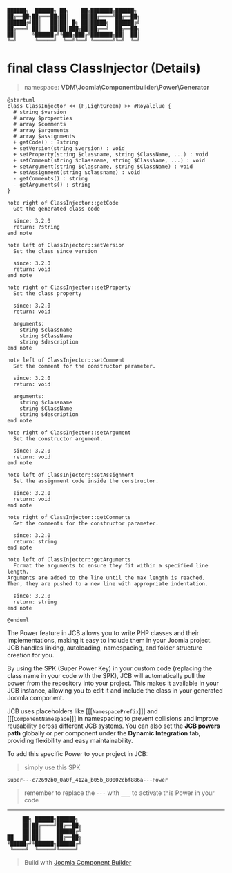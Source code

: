 ```
██████╗  ██████╗ ██╗    ██╗███████╗██████╗
██╔══██╗██╔═══██╗██║    ██║██╔════╝██╔══██╗
██████╔╝██║   ██║██║ █╗ ██║█████╗  ██████╔╝
██╔═══╝ ██║   ██║██║███╗██║██╔══╝  ██╔══██╗
██║     ╚██████╔╝╚███╔███╔╝███████╗██║  ██║
╚═╝      ╚═════╝  ╚══╝╚══╝ ╚══════╝╚═╝  ╚═╝
```
# final class ClassInjector (Details)
> namespace: **VDM\Joomla\Componentbuilder\Power\Generator**

```uml
@startuml
class ClassInjector << (F,LightGreen) >> #RoyalBlue {
  # string $version
  # array $properties
  # array $comments
  # array $arguments
  # array $assignments
  + getCode() : ?string
  + setVersion(string $version) : void
  + setProperty(string $classname, string $ClassName, ...) : void
  + setComment(string $classname, string $ClassName, ...) : void
  + setArgument(string $classname, string $ClassName) : void
  + setAssignment(string $classname) : void
  - getComments() : string
  - getArguments() : string
}

note right of ClassInjector::getCode
  Get the generated class code

  since: 3.2.0
  return: ?string
end note

note left of ClassInjector::setVersion
  Set the class since version

  since: 3.2.0
  return: void
end note

note right of ClassInjector::setProperty
  Set the class property

  since: 3.2.0
  return: void
  
  arguments:
    string $classname
    string $ClassName
    string $description
end note

note left of ClassInjector::setComment
  Set the comment for the constructor parameter.

  since: 3.2.0
  return: void
  
  arguments:
    string $classname
    string $ClassName
    string $description
end note

note right of ClassInjector::setArgument
  Set the constructor argument.

  since: 3.2.0
  return: void
end note

note left of ClassInjector::setAssignment
  Set the assignment code inside the constructor.

  since: 3.2.0
  return: void
end note

note right of ClassInjector::getComments
  Get the comments for the constructor parameter.

  since: 3.2.0
  return: string
end note

note left of ClassInjector::getArguments
  Format the arguments to ensure they fit within a specified line length.
Arguments are added to the line until the max length is reached.
Then, they are pushed to a new line with appropriate indentation.

  since: 3.2.0
  return: string
end note
 
@enduml
```

The Power feature in JCB allows you to write PHP classes and their implementations, making it easy to include them in your Joomla project. JCB handles linking, autoloading, namespacing, and folder structure creation for you.

By using the SPK (Super Power Key) in your custom code (replacing the class name in your code with the SPK), JCB will automatically pull the power from the repository into your project. This makes it available in your JCB instance, allowing you to edit it and include the class in your generated Joomla component.

JCB uses placeholders like [[[`NamespacePrefix`]]] and [[[`ComponentNamespace`]]] in namespacing to prevent collisions and improve reusability across different JCB systems. You can also set the **JCB powers path** globally or per component under the **Dynamic Integration** tab, providing flexibility and easy maintainability.

To add this specific Power to your project in JCB:

> simply use this SPK
```
Super---c72692b0_0a0f_412a_b05b_80002cbf886a---Power
```
> remember to replace the `---` with `___` to activate this Power in your code

---
```
     ██╗ ██████╗██████╗
     ██║██╔════╝██╔══██╗
     ██║██║     ██████╔╝
██   ██║██║     ██╔══██╗
╚█████╔╝╚██████╗██████╔╝
 ╚════╝  ╚═════╝╚═════╝
```
> Build with [Joomla Component Builder](https://git.vdm.dev/joomla/Component-Builder)

